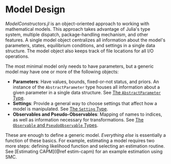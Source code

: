 # Model Design

*ModelConstructors.jl* is an object-oriented approach to
working with mathematical models. This approach
takes advantage of Julia's type system, multiple dispatch, package-handling
mechanism, and other features. A single model object centralizes
 all information about the model's parameters, states, equilibrium conditions, and
settings in a single data structure. The model object also keeps track of file locations
for all I/O operations.

The most minimal model only needs to have parameters, but a generic model may
have one or more of the following objects:

- **Parameters**: Have values, bounds, fixed-or-not status, and priors. An
  instance of the `AbstractParameter` type houses all information about a given
  parameter in a single data structure. See
  [The `AbstractParameter` Type](@ref).
- **Settings**: Provide a general way to choose settings that affect how a model
  is manipulated. See [The `Setting` Type](@ref).
- **Observables and Pseudo-Observables**: Mapping of names to indices, as well as
  information necessary for transformations. See
  [The `Observable` and `PseudoObservable` Types](@ref).

These are enough to define a generic model. *Everything else* is essentially
a function of these basics. For example, estimating a model requires two more steps:
defining likelihood function and selecting an estimation routine.
See [Estimating CAPM](@ref estim-capm) for an example estimation using SMC.
